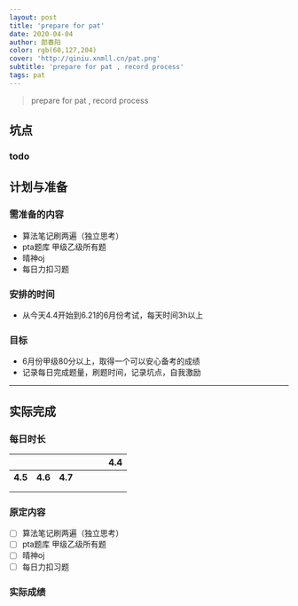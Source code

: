 ```yaml
---
layout: post
title: 'prepare for pat'
date: 2020-04-04
author: 郎春阳
color: rgb(60,127,204)
cover: 'http://qiniu.xnmll.cn/pat.png'
subtitle: 'prepare for pat , record process'
tags: pat
---
```



> prepare for pat , record process


## 坑点

### todo



## 计划与准备

### 需准备的内容

- 算法笔记刷两遍（独立思考）
- pta题库 甲级乙级所有题
- 晴神oj
- 每日力扣习题

### 安排的时间

- 从今天4.4开始到6.21的6月份考试，每天时间3h以上

### 目标

- 6月份甲级80分以上，取得一个可以安心备考的成绩
- 记录每日完成题量，刷题时间，记录坑点，自我激励

------

## 实际完成

### 每日时长

|         |         |         |      |      |      | 4.4  |
| :-----: | :-----: | :-----: | ---- | :--: | ---- | :--: |
| **4.5** | **4.6** | **4.7** |      |      |      |      |
|         |         |         |      |      |      |      |
|         |         |         |      |      |      |      |

### 原定内容

- [ ] 算法笔记刷两遍（独立思考）
- [ ] pta题库 甲级乙级所有题
- [ ] 晴神oj
- [ ] 每日力扣习题

### 实际成绩

